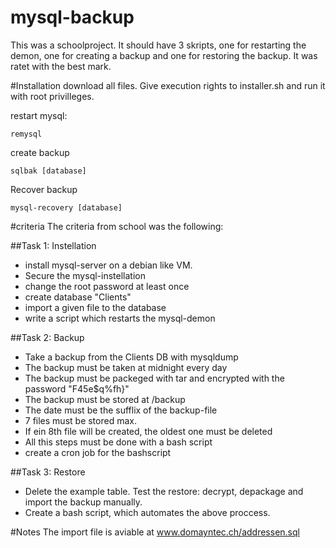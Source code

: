 # mysql-backup
This was a schoolproject. It should have 3 skripts, one for restarting the demon, one for creating a backup and one for restoring the backup. It was ratet with the best mark.

#Installation
download all files. Give execution rights to installer.sh and run it with root privilleges.

restart mysql:
```
remysql
```
create backup

```
sqlbak [database]
```
Recover backup

```
mysql-recovery [database]
```


#criteria
The criteria from school was the following:

##Task 1: Instellation
- install mysql-server on a debian like VM.
- Secure the mysql-instellation
- change the root password at least once
- create database "Clients"
- import a given file to the database
- write a script which restarts the mysql-demon

##Task 2: Backup
- Take a backup from the Clients DB with mysqldump
- The backup must be taken at midnight every day
- The backup must be packeged with tar and encrypted with the password "F45e$q%fh}"
- The backup must be stored at /backup
- The date must be the sufflix of the backup-file
- 7 files must be stored max.
- If ein 8th file will be created, the oldest one must be deleted
- All this steps must be done with a bash script
- create a cron job for the bashscript

##Task 3: Restore
- Delete the example table. Test the restore: decrypt, depackage and import the backup manually.
- Create a bash script, which automates the above proccess.

#Notes
The import file is aviable at www.domayntec.ch/addressen.sql

